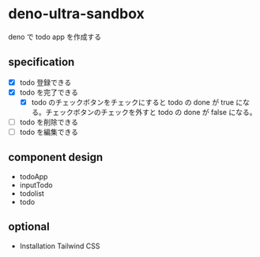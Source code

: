 # deno-ultra-sandbox
deno で todo app を作成する

## specification
- [x] todo 登録できる
- [x] todo を完了できる
  - [x] todo のチェックボタンをチェックにすると todo の done が true になる。チェックボタンのチェックを外すと todo の done が false になる。
- [ ] todo を削除できる
- [ ] todo を編集できる

## component design
- todoApp
- inputTodo
- todolist
- todo

## optional
- Installation Tailwind CSS
